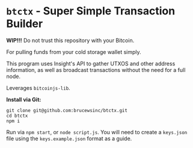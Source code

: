 # `btctx` - Super Simple Transaction Builder

**WIP!!!** Do not trust this repository with your Bitcoin.

For pulling funds from your cold storage wallet simply.

This program uses Insight's API to gather UTXOS and other address information, as well as broadcast transactions without the need for a full node.

Leverages `bitcoinjs-lib`.

**Install via Git:**

```
git clone git@github.com:brucewsinc/btctx.git
cd btctx
npm i
```

Run via `npm start`, or `node script.js`. You will need to create a `keys.json` file using the `keys.example.json` format as a guide.
